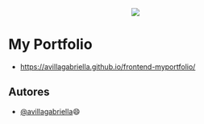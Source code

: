 <p align="center">
<img src="https://www.beacademy.com.br/wp-content/uploads/2019/11/Logo-Topo.png">
</p>

#  My Portfolio

- https://avillagabriella.github.io/frontend-myportfolio/

## Autores

- [@avillagabriella](https://github.com/avillagabriella)😄




